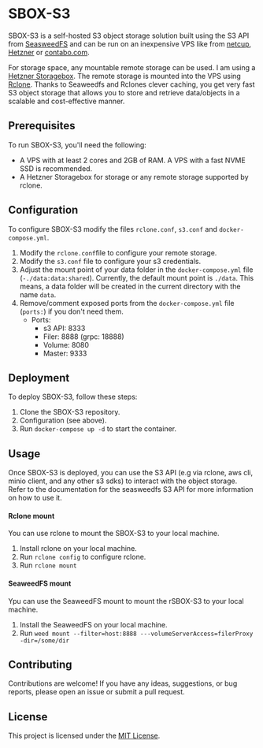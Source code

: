 # SBOX-S3

SBOX-S3 is a self-hosted S3 object storage solution built using the S3 API from [SeasweedFS](https://seaweedfs.github.io/) 
and can be run on an inexpensive VPS like from [netcup](https://www.netcup.de/?ref=223843), 
[Hetzner](https://www.hetzner.com/cloud) or [contabo.com](https://contabo.com/en/vps/).

For storage space, any mountable remote storage can be used. I am using a [Hetzner Storagebox](https://www.hetzner.com/storage/storage-box).
The remote storage is mounted into the VPS using [Rclone](rclone.org). 
Thanks to Seaweedfs and Rclones clever caching, you get very fast S3 object storage that allows
you to store and retrieve data/objects in a scalable and cost-effective manner. 

## Prerequisites

To run SBOX-S3, you'll need the following:

- A VPS with at least 2 cores and 2GB of RAM. A VPS with a fast NVME SSD is recommended.
- A Hetzner Storagebox for storage or any remote storage supported by rclone. 
  
## Configuration

To configure SBOX-S3 modify the files `rclone.conf`, `s3.conf` and `docker-compose.yml`.

1. Modify the `rclone.conf`file to configure your remote storage.
2. Modify the `s3.conf` file to configure your s3 credentials.
3. Adjust the mount point of your data folder in the `docker-compose.yml` file (`-./data:data:shared`). Currently, the default mount point is `./data`. This means, a data folder will be created in the current directory with the name `data`. 
4. Remove/comment exposed ports from the `docker-compose.yml` file (`ports:`) if you don't need them. 
    - Ports:
        - s3 API: 8333 
        - Filer: 8888 (grpc: 18888)
        - Volume: 8080
        - Master: 9333


## Deployment

To deploy SBOX-S3, follow these steps:

1. Clone the SBOX-S3 repository.
2. Configuration (see above).
3. Run `docker-compose up -d` to start the container.


## Usage

Once SBOX-S3 is deployed, you can use the S3 API (e.g via rclone, aws cli, minio client, and any other s3 sdks) to interact with the object storage. Refer to the documentation for the seasweedfs S3 API for more information on how to use it.

#### Rclone mount

You can use rclone to mount the SBOX-S3 to your local machine.
1. Install rclone on your local machine.
2. Run `rclone config` to configure rclone.
3. Run `rclone mount` 


#### SeaweedFS mount
Ypu can use the SeaweedFS mount to mount the rSBOX-S3 to your local machine.
1. Install the SeaweedFS  on your local machine.
2. Run `weed mount --filter=host:8888 ---volumeServerAccess=filerProxy -dir=/some/dir` 



## Contributing

Contributions are welcome! If you have any ideas, suggestions, or bug reports, please open an issue or submit a pull request.

## License

This project is licensed under the [MIT License](LICENSE).
